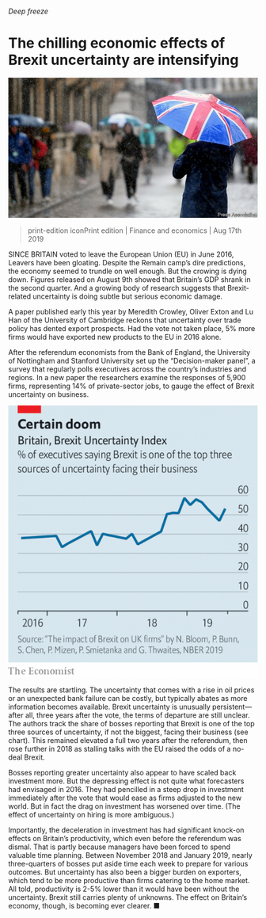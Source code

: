 ###### Deep freeze

# The chilling economic effects of Brexit uncertainty are intensifying 

![image](images/20190817_FNP502.jpg) 

> print-edition iconPrint edition | Finance and economics | Aug 17th 2019 

SINCE BRITAIN voted to leave the European Union (EU) in June 2016, Leavers have been gloating. Despite the Remain camp’s dire predictions, the economy seemed to trundle on well enough. But the crowing is dying down. Figures released on August 9th showed that Britain’s GDP shrank in the second quarter. And a growing body of research suggests that Brexit-related uncertainty is doing subtle but serious economic damage. 

A paper published early this year by Meredith Crowley, Oliver Exton and Lu Han of the University of Cambridge reckons that uncertainty over trade policy has dented export prospects. Had the vote not taken place, 5% more firms would have exported new products to the EU in 2016 alone. 

After the referendum economists from the Bank of England, the University of Nottingham and Stanford University set up the “Decision-maker panel”, a survey that regularly polls executives across the country’s industries and regions. In a new paper the researchers examine the responses of 5,900 firms, representing 14% of private-sector jobs, to gauge the effect of Brexit uncertainty on business. 

![image](images/20190817_FNC946.png) 

The results are startling. The uncertainty that comes with a rise in oil prices or an unexpected bank failure can be costly, but typically abates as more information becomes available. Brexit uncertainty is unusually persistent—after all, three years after the vote, the terms of departure are still unclear. The authors track the share of bosses reporting that Brexit is one of the top three sources of uncertainty, if not the biggest, facing their business (see chart). This remained elevated a full two years after the referendum, then rose further in 2018 as stalling talks with the EU raised the odds of a no-deal Brexit. 

Bosses reporting greater uncertainty also appear to have scaled back investment more. But the depressing effect is not quite what forecasters had envisaged in 2016. They had pencilled in a steep drop in investment immediately after the vote that would ease as firms adjusted to the new world. But in fact the drag on investment has worsened over time. (The effect of uncertainty on hiring is more ambiguous.) 

Importantly, the deceleration in investment has had significant knock-on effects on Britain’s productivity, which even before the referendum was dismal. That is partly because managers have been forced to spend valuable time planning. Between November 2018 and January 2019, nearly three-quarters of bosses put aside time each week to prepare for various outcomes. But uncertainty has also been a bigger burden on exporters, which tend to be more productive than firms catering to the home market. All told, productivity is 2-5% lower than it would have been without the uncertainty. Brexit still carries plenty of unknowns. The effect on Britain’s economy, though, is becoming ever clearer. ■ 

